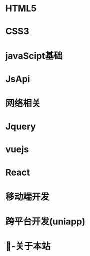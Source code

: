 # HTML5
# CSS3
# javaScipt基础
# JsApi
# 网络相关
# Jquery
# vuejs
# React
# 移动端开发
# 跨平台开发(uniapp)
# 🎉-关于本站
